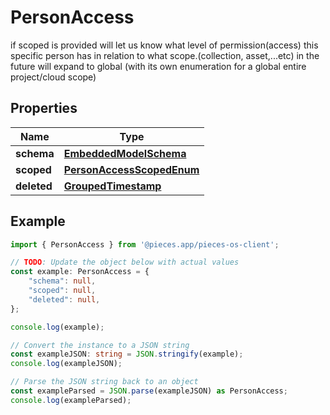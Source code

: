 
# PersonAccess

if scoped is provided will let us know what level of permission(access) this specific person has in relation to what scope.(collection, asset,...etc)  in the future will expand to global (with its own enumeration for a global entire project/cloud scope)

## Properties

Name | Type
------------ | -------------
**schema** | [**EmbeddedModelSchema**](EmbeddedModelSchema)
**scoped** | [**PersonAccessScopedEnum**](PersonAccessScopedEnum)
**deleted** | [**GroupedTimestamp**](GroupedTimestamp)

## Example

```typescript
import { PersonAccess } from '@pieces.app/pieces-os-client';

// TODO: Update the object below with actual values
const example: PersonAccess = {
    "schema": null,
    "scoped": null,
    "deleted": null,
};

console.log(example);

// Convert the instance to a JSON string
const exampleJSON: string = JSON.stringify(example);
console.log(exampleJSON);

// Parse the JSON string back to an object
const exampleParsed = JSON.parse(exampleJSON) as PersonAccess;
console.log(exampleParsed);
```


